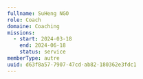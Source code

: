 ```yaml
---
fullname: SuHeng NGO
role: Coach
domaine: Coaching
missions:
  - start: 2024-03-18
    end: 2024-06-18
    status: service
memberType: autre
uuid: d63f8a57-7907-47cd-ab82-180362e3fdc1
---
```

